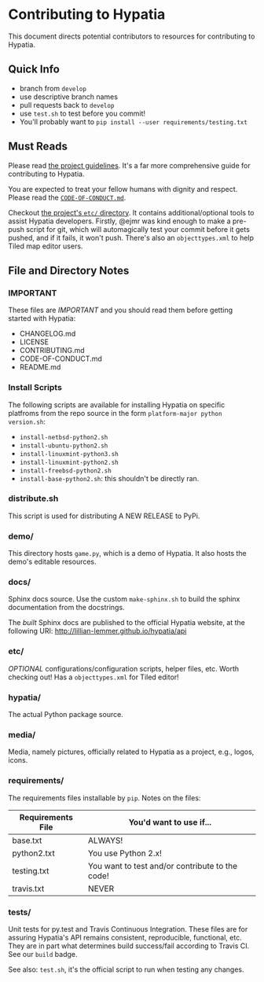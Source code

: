 # Contributing to Hypatia

This document directs potential contributors to resources for contributing to Hypatia.

## Quick Info

  * branch from `develop`
  * use descriptive branch names
  * pull requests back to `develop`
  * use `test.sh` to test before you commit!
  * You'll probably want to `pip install --user requirements/testing.txt`

## Must Reads

Please read [the project guidelines](https://github.com/lillian-lemmer/hypatia/wiki/Project-Guidelines). It's a far more comprehensive guide for contributing to Hypatia.

You are expected to treat your fellow humans with dignity and respect. Please read the [`CODE-OF-CONDUCT.md`](CODE-OF-CONDUCT.md).

Checkout [the project's `etc/` directory](etc/). It contains additional/optional tools to assist Hypatia developers. Firstly, @ejmr was kind enough to make a pre-push script for git, which will automagically test your commit before it gets pushed, and if it fails, it won't push. There's also an `objecttypes.xml` to help Tiled map editor users.

## File and Directory Notes

### IMPORTANT

These files are *IMPORTANT* and you should read them before getting started with Hypatia:

  * CHANGELOG.md
  * LICENSE
  * CONTRIBUTING.md
  * CODE-OF-CONDUCT.md
  * README.md

### Install Scripts

The following scripts are available for installing Hypatia on specific platfroms from the repo source in the form `platform-major python version.sh`:

  * `install-netbsd-python2.sh`
  * `install-ubuntu-python2.sh`
  * `install-linuxmint-python3.sh`
  * `install-linuxmint-python2.sh`
  * `install-freebsd-python2.sh`
  * `install-base-python2.sh`: this shouldn't be directly ran.

### distribute.sh

This script is used for distributing A NEW RELEASE to PyPi.

### demo/

This directory hosts `game.py`, which is a demo of Hypatia. It also hosts the demo's editable resources.

### docs/

Sphinx docs source. Use the custom `make-sphinx.sh` to build the sphinx documentation from the docstrings.

The *built* Sphinx docs are published to the official Hypatia website, at the following URI: http://lillian-lemmer.github.io/hypatia/api

### etc/

*OPTIONAL* configurations/configuration scripts, helper files, etc. Worth checking out! Has a `objecttypes.xml` for Tiled editor!

### hypatia/

The actual Python package source.

### media/

Media, namely pictures, officially related to Hypatia as a project, e.g., logos, icons.

### requirements/

The requirements files installable by `pip`. Notes on the files:

|Requirements File|You'd want to use if...                        |
|-----------------|-----------------------------------------------|
|base.txt         |ALWAYS!                                        |
|python2.txt      |You use Python 2.x!                            |
|testing.txt      |You want to test and/or contribute to the code!|
|travis.txt       |NEVER                                          |

### tests/

Unit tests for py.test and Travis Continuous Integration. These files are for assuring Hypatia's API remains consistent, reproducible, functional, etc. They are in part what determines build success/fail according to Travis CI. See our `build` badge.

See also: `test.sh`, it's the official script to run when testing any changes.
